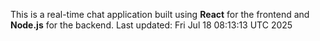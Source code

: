 This is a real-time chat application built using **React** for the frontend and **Node.js** for the backend.
Last updated: Fri Jul 18 08:13:13 UTC 2025
